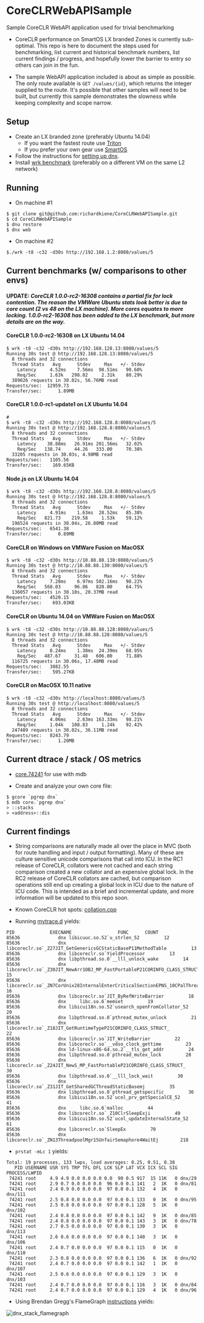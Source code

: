 # CoreCLRWebAPISample
Sample CoreCLR WebAPI application used for trivial benchmarking

* CoreCLR performance on SmartOS LX branded Zones is currently sub-optimal. This
repo is here to document the steps used for benchmarking, list current and
historical benchmark numbers, list current findings / progress, and hopefully
lower the barrier to entry so others can join in the fun.

* The sample WebAPI application included is about as simple as possible. The only
route available is `GET /values/{id}`, which returns the integer supplied to the
route. It's possible that other samples will need to be built, but currently
this sample demonstrates the slowness while keeping complexity and scope narrow.

## Setup
* Create an LX branded zone (preferably Ubuntu 14.04)
    * If you want the fastest route use [Triton](https://www.joyent.com)
    * If you prefer your own gear use [SmartOS](https://wiki.smartos.org/display/DOC/LX+Branded+Zones)
* Follow the instructions for [setting up dnx](http://docs.asp.net/en/latest/getting-started/installing-on-linux.html).
* Install [wrk benchmark](https://github.com/wg/wrk/wiki/Installing-Wrk-on-Linux) (preferably on a different VM on the same L2 network)

## Running
* On machine #1
```
$ git clone git@github.com:richardkiene/CoreCLRWebAPISample.git
$ cd CoreCLRWebAPISample
$ dnu restore
$ dnx web
```

* On machine #2
```
$./wrk -t8 -c32 -d30s http://192.168.1.2:8080/values/5
```

## Current benchmarks (w/ comparisons to other envs)
#### UPDATE: *CoreCLR 1.0.0-rc2-16308 contains a partial fix for lock contention. The reason the VMWare Ubuntu stats look better is due to core count (2 vs 48 on the LX machine). More cores equates to more locking. 1.0.0-rc2-16308 has been added to the LX benchmark, but more details are on the way.*
#### CoreCLR 1.0.0-rc2-16308 on LX Ubuntu 14.04
```
$ wrk -t8 -c32 -d30s http://192.168.128.13:8080/values/5
Running 30s test @ http://192.168.128.13:8080/values/5
  8 threads and 32 connections
  Thread Stats   Avg      Stdev     Max   +/- Stdev
    Latency     4.52ms    7.56ms  98.51ms   90.60%
    Req/Sec     1.63k   298.02     2.31k    80.29%
  389026 requests in 30.02s, 56.76MB read
Requests/sec:  12959.73
Transfer/sec:      1.89MB
```

#### CoreCLR 1.0.0-rc1-update1 on LX Ubuntu 14.04
```
#
$ wrk -t8 -c32 -d30s http://192.168.128.8:8080/values/5
Running 30s test @ http://192.168.128.8:8080/values/5
  8 threads and 32 connections
  Thread Stats   Avg      Stdev     Max   +/- Stdev
    Latency    30.88ms   26.91ms 201.56ms   32.02%
    Req/Sec   138.74     44.26   333.00     70.38%
  33205 requests in 30.03s, 4.98MB read
Requests/sec:   1105.56
Transfer/sec:    169.65KB
```

#### Node.js on LX Ubuntu 14.04
```
$ wrk -t8 -c32 -d30s http://192.168.128.8:8080/values/5
Running 30s test @ http://192.168.128.8:8080/values/5
  8 threads and 32 connections
  Thread Stats   Avg      Stdev     Max   +/- Stdev
    Latency     4.91ms    1.63ms  28.52ms   85.38%
    Req/Sec   821.73    219.58     1.53k    59.12%
  196524 requests in 30.04s, 26.80MB read
Requests/sec:   6541.38
Transfer/sec:      0.89MB
```
#### CoreCLR on Windows on VMWare Fusion on MacOSX
```
$ wrk -t8 -c32 -d30s http://10.88.88.130:8080/values/5
Running 30s test @ http://10.88.88.130:8080/values/5
  8 threads and 32 connections
  Thread Stats   Avg      Stdev     Max   +/- Stdev
    Latency     7.28ms    6.97ms 502.16ms   98.22%
    Req/Sec   568.03     96.86   820.00     64.75%
  136057 requests in 30.10s, 20.37MB read
Requests/sec:   4520.15
Transfer/sec:    693.03KB
```
#### CoreCLR on Ubuntu 14.04 on VMWare Fusion on MacOSX
```
$ wrk -t8 -c32 -d30s http://10.88.88.128:8080/values/5
Running 30s test @ http://10.88.88.128:8080/values/5
  8 threads and 32 connections
  Thread Stats   Avg      Stdev     Max   +/- Stdev
    Latency     8.24ms    1.38ms  24.39ms   68.95%
    Req/Sec   487.67     31.48   606.00     71.88%
  116725 requests in 30.06s, 17.48MB read
Requests/sec:   3882.55
Transfer/sec:    595.27KB
```
#### CoreCLR on MacOSX 10.11 native
```
$ wrk -t8 -c32 -d30s http://localhost:8080/values/5
Running 30s test @ http://localhost:8080/values/5
  8 threads and 32 connections
  Thread Stats   Avg      Stdev     Max   +/- Stdev
    Latency     4.06ms    2.63ms 163.33ms   98.21%
    Req/Sec     1.04k   108.83     1.24k    92.42%
  247489 requests in 30.02s, 36.11MB read
Requests/sec:   8243.79
Transfer/sec:      1.20MB
```

## Current dtrace / stack / OS metrics

* [core.74241](http://us-east.manta.joyent.com/shmeeny/public/core.74241) for use with mdb

* Create and analyze your own core file:
```
$ gcore `pgrep dnx`
$ mdb core.`pgrep dnx`
> ::stacks
> <address>::dis
```

## Current findings

* String comparisons are naturally made all over the place in MVC (both for
route handling and input / output formatting). Many of these are culture
sensitive unicode comparisons that call into ICU. In the RC1 release of CoreCLR,
collators were not cached and each string comparison created a new collator and
an expensive global lock. In the RC2 release of CoreCLR collators are cached,
but comparison operations still end up creating a global lock in ICU due to the
nature of ICU code. This is intended as a brief and incremental update, and more
information will be updated to this repo soon.

* Known CoreCLR hot spots: [collation.cpp](https://github.com/dotnet/coreclr/blob/15706ebfda035867c3435343d08c33dec579d5dc/src/corefx/System.Globalization.Native/collation.cpp#L502)

* Running [mytrace.d](https://gist.github.com/richardkiene/baaa15bbe7e5b8975045) yields:

```
PID             EXECNAME                 FUNC      COUNT
85636              dnx libicuuc.so.52`u_strlen_52         12
85636              dnx libcoreclr.so`_Z27JIT_GetGenericsGCStaticBaseP11MethodTable         13
85636              dnx libcoreclr.so`YieldProcessor         13
85636              dnx libpthread.so.0`__lll_unlock_wake         14
85636              dnx libcoreclr.so`_Z30JIT_NewArr1OBJ_MP_FastPortableP21CORINFO_CLASS_STRUCT_l         15
85636              dnx libcoreclr.so`_ZN7CorUnix28InternalEnterCriticalSectionEPNS_10CPalThreadEP17_CRITICAL_SECTION         16
85636              dnx libcoreclr.so`JIT_ByRefWriteBarrier         18
85636              dnx     libc.so.6`memset         19
85636              dnx libicui18n.so.52`usearch_openFromCollator_52         20
85636              dnx libpthread.so.0`pthread_mutex_unlock         21
85636              dnx libcoreclr.so`_Z18JIT_GetRuntimeTypeP21CORINFO_CLASS_STRUCT_         22
85636              dnx libcoreclr.so`JIT_WriteBarrier         22
85636              dnx libcoreclr.so`__vdso_clock_gettime         23
85636              dnx ld-linux-x86-64.so.2`__tls_get_addr         24
85636              dnx libpthread.so.0`pthread_mutex_lock         28
85636              dnx libcoreclr.so`_Z24JIT_NewS_MP_FastPortableP21CORINFO_CLASS_STRUCT_         30
85636              dnx libpthread.so.0`__lll_lock_wait         30
85636              dnx libcoreclr.so`_Z31JIT_GetSharedGCThreadStaticBasemj         35
85636              dnx libpthread.so.0`pthread_getspecific         36
85636              dnx libicui18n.so.52`ucol_prv_getSpecialCE_52         41
85636              dnx     libc.so.6`malloc         44
85636              dnx libcoreclr.so`_Z10ClrSleepExji         49
85636              dnx libicui18n.so.52`ucol_updateInternalState_52         61
85636              dnx libcoreclr.so`SleepEx         70
85636              dnx libcoreclr.so`_ZN13ThreadpoolMgr15UnfairSemaphore4WaitEj        218
```

* `prstat -mLc 1` yields:
```
Total: 19 processes, 133 lwps, load averages: 0.25, 0.51, 0.38
   PID USERNAME USR SYS TRP TFL DFL LCK SLP LAT VCX ICX SCL SIG PROCESS/LWPID
 74241 root     4.9 4.9 0.0 0.0 0.0 0.0  90 0.5 917  15 11K   0 dnx/29
 74241 root     2.9 0.7 0.0 0.0 0.0  96 0.0 0.1 141   2  1K   0 dnx/81
 74241 root     2.4 0.9 0.0 0.0 0.0  97 0.0 0.1 132   4  1K   0 dnx/111
 74241 root     2.5 0.8 0.0 0.0 0.0  97 0.0 0.1 133   0  1K   0 dnx/95
 74241 root     2.5 0.8 0.0 0.0 0.0  97 0.0 0.1 128   5  1K   0 dnx/102
 74241 root     2.4 0.8 0.0 0.0 0.0  97 0.0 0.1 142   9  1K   0 dnx/85
 74241 root     2.4 0.8 0.0 0.0 0.0  97 0.0 0.1 143   3  1K   0 dnx/78
 74241 root     2.7 0.5 0.0 0.0 0.0  97 0.0 0.1 130   3  1K   0 dnx/113
 74241 root     2.6 0.6 0.0 0.0 0.0  97 0.0 0.1 140   3  1K   0 dnx/106
 74241 root     2.4 0.7 0.0 0.0 0.0  97 0.0 0.1 115   0  1K   0 dnx/110
 74241 root     2.3 0.8 0.0 0.0 0.0  97 0.0 0.1 136   6  1K   0 dnx/92
 74241 root     2.4 0.7 0.0 0.0 0.0  97 0.0 0.1 142   1  1K   0 dnx/107
 74241 root     2.5 0.6 0.0 0.0 0.0  97 0.0 0.1 129   3  1K   0 dnx/103
 74241 root     2.4 0.7 0.0 0.0 0.0  97 0.0 0.1 116   3  1K   0 dnx/84
 74241 root     2.4 0.7 0.0 0.0 0.0  97 0.0 0.1 129   4  1K   0 dnx/96
```

* Using Brendan Gregg's FlameGraph [instructions](https://github.com/brendangregg/FlameGraph#1-capture-stacks) yields:

![dnx_stack_flamegraph](http://us-east.manta.joyent.com/shmeeny/public/dnx_user_flame.svg)
